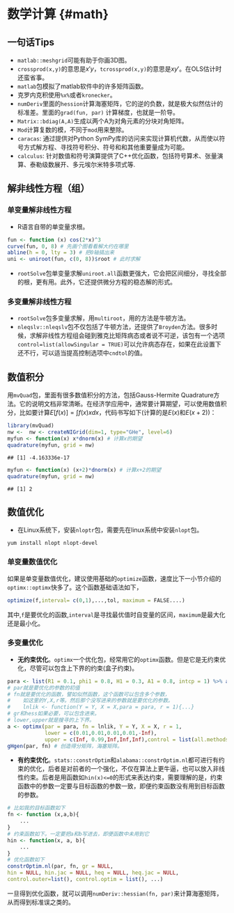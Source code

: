 
# 数学计算 {#math}
## 一句话Tips
- `matlab::meshgrid`可能有助于你画3D图。
- `crossprod(x,y)`的意思是$x'y$，`tcrossprod(x,y)`的意思是$xy'$。在OLS估计时还蛮省事。
- `matlab`包模拟了matlab软件中的许多矩阵函数。
- 克罗内克积使用`%x%`或者`kronecker`。
- `numDeriv`里面的`hession`计算海塞矩阵，它的逆的负数，就是极大似然估计的标准差。里面的`grad(fun, par)` 计算梯度，也就是一阶导。
- `Matrix::bdiag(A,A)`生成以两个A为对角元素的分块对角矩阵。
- `Mod`计算复数的模，不同于`mod`用来整除。
-  `caracas`: 通过提供对Python SymPy库的访问来实现计算机代数，从而使以符号方式解方程、寻找符号积分、符号和和其他重要量成为可能。
-  `calculus`: 针对数值和符号演算提供了C++优化函数，包括符号算术、张量演算、泰勒级数展开、多元埃尔米特多项式等.

## 解非线性方程（组）

### 单变量解非线性方程

- R语言自带的单变量求根。

```r
fun <- function (x) cos(2*x)^3
curve(fun, 0, 8) # 先画个图看看解大约在哪里
abline(h = 0, lty = 3) # 把0轴搞出来
uni <- uniroot(fun, c(0, 8))$root # 此时求解
```

-  `rootSolve`包单变量求解`uniroot.all`函数更强大，它会把区间细分，寻找全部的根，更有用。此外，它还提供微分方程的稳态解的形式。

### 多变量解非线性方程

- `rootSolve`包多变量求解，用`multiroot`，用的方法是牛顿方法。
- `nleqslv::nleqslv`包不仅包括了牛顿方法，还提供了`Broyden`方法。很多时候，求解非线性方程组会碰到雅克比矩阵病态或者说不可逆，该包有一个选项`control=list(allowSingular = TRUE)`可以允许病态存在，如果在此设置下还不行，可以适当提高控制选项中`cndtol`的值。

## 数值积分

用`mvQuad`包，里面有很多数值积分的方法，包括Gauss-Hermite Quadrature方法。它的说明文档非常清晰。在经济学应用中，通常要计算期望，可以使用数值积分，比如要计算$E[f(x)]=\int f(x)xdx$，代码书写如下(计算的是$E(x)$和$E(x+2)$)：

```r
library(mvQuad)
nw <-  nw <- createNIGrid(dim=1, type="GHe", level=6)
myfun <- function(x) x*dnorm(x) # 计算x的期望
quadrature(myfun, grid = nw)
```

```
## [1] -4.163336e-17
```

```r
myfun <- function(x) (x+2)*dnorm(x) # 计算x+2的期望
quadrature(myfun, grid = nw)
```

```
## [1] 2
```


## 数值优化

- 在Linux系统下，安装`nloptr`包，需要先在linux系统中安装`nlopt`包。
```
yum install nlopt nlopt-devel
```



### 单变量数值优化

如果是单变量数值优化，建议使用基础的`optimize`函数，速度比下一小节介绍的`optimx::optimx`快多了。这个函数基础语法如下，


```r
optimize(f,interval= c(0,1),...,tol, maximum = FALSE....) 
```
其中,`f`是要优化的函数,`interval`是寻找最优值时自变量的区间，`maximum`是最大化还是最小化。

### 多变量优化

- **无约束优化**。`optimx`一个优化包，经常用它的`optimx`函数。但是它是无约束优化，尽管可以包含上下界的约束(盒子约束)。

```r
para <- list(R1 = 0.1, phi1 = 0.8, H1 = 0.3, A1 = 0.8, intcp = 1) %>% as.numeric()
# par就是要优化的参数的初值
# fn就是要优化的函数，譬如似然函数，这个函数可以包含多个参数，
#    如这里的Y,X,r等。然后那个没写进来的参数就是要优化的参数。
#    lnlik <- function(Y = Y, X = X,para = para, r = 1){...}
# gr和hess如果必要，可以包含进来。
# lower,upper就是搜寻的上下界。
a <- optimx(par = para, fn = lnlik, Y = Y, X = X, r = 1, 
            lower = c(0.01,0.01,0.01,0.01,-Inf), 
            upper = c(Inf, 0.99,Inf,Inf,Inf),control = list(all.methods = T))
gHgen(par, fn) # 创造得分矩阵，海塞矩阵。
```
- **有约束优化**。`stats::constrOptim`和`alabama::constrOptim.nl`都可进行有约束的优化，后者是对前者的一个强化，不仅在算法上更牛逼，也可以放入非线性约束。后者是用函数如`hin(x)<=0`的形式来表达约束，需要理解的是，约束函数中的参数一定要与目标函数的参数一致，即便约束函数没有用到目标函数的参数。

```r
# 比如我的目标函数如下
fn <- function (x,a,b){
    ...
}
# 约束函数如下。一定要把a和b写进去，即便函数中未用到它
hin <- function(x, a, b){
    ...
}
# 优化函数如下
constrOptim.nl(par, fn, gr = NULL, 
hin = NULL, hin.jac = NULL, heq = NULL, heq.jac = NULL, 
control.outer=list(), control.optim = list(), ...)
```
一旦得到优化函数，就可以调用`numDeriv::hessian(fn, par)`来计算海塞矩阵，从而得到标准误之类的。
